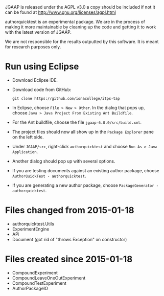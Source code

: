 JGAAP is released under the AGPL v3.0 a copy should be included
if not it can be found at http://www.gnu.org/licenses/agpl.html

authorquicktest is an experimental package. We are in the process of making it
more maintainable by cleaning up the code and getting it to work with the latest
version of JGAAP.

We are not responsible for the results outputted by this software. It is meant
for research purposes only.


# Run using Eclipse

* Download Eclipse IDE.

* Download code from GitHub:

  ```
  git clone https://github.com/ionacollege/itps-tap
  ```

* In Eclipse, choose `File > New > Other`. In the dialog that pops up, choose `Java > Java Project From Existing Ant Buildfile`.
* For the Ant buildfile, choose the file `jgaap-6.0.0/src/build.xml`.
* The project files should now all show up in the `Package Explorer` pane on the left side.
* Under `JGAAP/src`, right-click `authorquicktest` and choose `Run As > Java Application`.
* Another dialog should pop up with several options.
* If you are testing documents against an existing author package, choose `AuthorQuickTest - authorquicktest`.
* If you are generating a new author package, choose `PackageGenerator - authorquicktest`.


# Files changed from 2015-01-18

* authorquicktest.Utils
* ExperimentEngine
* API
* Document (got rid of "throws Exception" on constructor)


# Files created since 2015-01-18

* CompoundExperiment
* CompoundLeaveOneOutExperiment
* CompoundTestExperiment
* AuthorPackageIO
